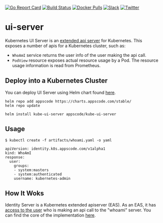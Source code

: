 [![Go Report Card](https://goreportcard.com/badge/kubeops.dev/ui-server)](https://goreportcard.com/report/kubeops.dev/ui-server)
[![Build Status](https://github.com/kubeops/ui-server/workflows/CI/badge.svg)](https://github.com/kubeops/ui-server/actions?workflow=CI)
[![Docker Pulls](https://img.shields.io/docker/pulls/appscode/kube-ui-server.svg)](https://hub.docker.com/r/appscode/kube-ui-server/)
[![Slack](https://shields.io/badge/Join_Slack-salck?color=4A154B&logo=slack)](https://slack.appscode.com)
[![Twitter](https://img.shields.io/twitter/follow/kubeops.svg?style=social&logo=twitter&label=Follow)](https://twitter.com/intent/follow?screen_name=Kubeops)

# ui-server

Kubernetes UI Server is an [extended api server](https://kubernetes.io/docs/concepts/extend-kubernetes/api-extension/apiserver-aggregation/) for Kubernetes.
This exposes a number of apis for a Kubernetes cluster, such as:

- `WhoAmI` service returns the user info of the user making the api call.
- `PodView` resource exposes actual resource usage by a Pod. The resource usage information is read from Prometheus.

## Deploy into a Kubernetes Cluster

You can deploy UI Server using Helm chart found [here](https://github.com/kubeops/installer/tree/master/charts/kube-ui-server).

```console
helm repo add appscode https://charts.appscode.com/stable/
helm repo update

helm install kube-ui-server appscode/kube-ui-server
```

## Usage

```console
$ kubectl create -f artifacts/whoami.yaml -o yaml

apiVersion: identity.k8s.appscode.com/v1alpha1
kind: WhoAmI
response:
  user:
    groups:
    - system:masters
    - system:authenticated
    username: kubernetes-admin
```

## How It Woks

Identity Server is a Kubernetes extended apiserver (EAS). As an EAS, it has [access to the user](https://github.com/kubernetes/apiserver/blob/059effb5af64033b7d296c3347addd3226af60db/pkg/endpoints/filters/authentication.go#L49-L69) who is making an api call to the "whoami" server. You can find the core of the implementation [here](https://github.com/kubeops/ui-server/blob/78d0e36f63792380e7b630035579ab4f3bc2cc85/pkg/registry/identity/whoami/storage.go#L57).
